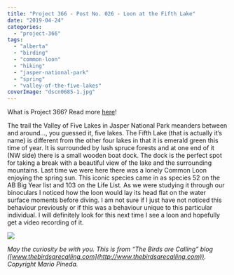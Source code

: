 ```yaml
---
title: "Project 366 - Post No. 026 - Loon at the Fifth Lake"
date: "2019-04-24"
categories: 
  - "project-366"
tags: 
  - "alberta"
  - "birding"
  - "common-loon"
  - "hiking"
  - "jasper-national-park"
  - "spring"
  - "valley-of-the-five-lakes"
coverImage: "dscn0685-1.jpg"
---
```


What is Project 366? Read more [here](https://thebirdsarecalling.com/2019/03/29/project-366/)!

The trail the Valley of Five Lakes in Jasper National Park meanders between and around..., you guessed it, five lakes. The Fifth Lake (that is actually it’s name) is different from the other four lakes in that it is emerald green this time of year. It is surrounded by lush spruce forests and at one end of it (NW side) there is a small wooden boat dock. The dock is the perfect spot for taking a break with a beautiful view of the lake and the surrounding mountains. Last time we were here there was a lonely Common Loon enjoying the spring sun. This iconic species came in as species 52 on the AB Big Year list and 103 on the Life List. As we were studying it through our binoculars I noticed how the loon would lay its head flat on the water surface moments before diving. I am not sure if I just have not noticed this behaviour previously or if this was a behaviour unique to this particular individual. I will definitely look for this next time I see a loon and hopefully get a video recording of it.

![](images/dscn0685-1.jpg)

_May the curiosity be with you. This is from “The Birds are Calling” blog ([www.thebirdsarecalling.com](http://www.thebirdsarecalling.com)). Copyright Mario Pineda._
